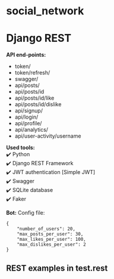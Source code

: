 # social_network
# Django REST 

__API end-points:__
- token/
- token/refresh/
- swagger/
- api/posts/
- api/posts/id
- api/posts/id/like
- api/posts/id/dislike
- api/signup/
- api/login/
- api/profile/
- api/analytics/
- api/user-activity/username


__Used tools:__    
:heavy_check_mark: Python     
:heavy_check_mark: Django REST Framework    
:heavy_check_mark: JWT authentication [Simple JWT]      
:heavy_check_mark: Swagger  
:heavy_check_mark: SQLite database    
:heavy_check_mark: Faker


__Bot:__
Config file:

```
{
    "number_of_users": 20,
    "max_posts_per_user": 30,
    "max_likes_per_user": 100,
    "max_dislikes_per_user": 2
}
```

## REST examples in test.rest
